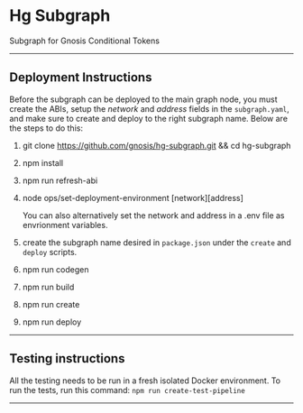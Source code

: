 # Hg Subgraph

Subgraph for Gnosis Conditional Tokens

---

## Deployment Instructions

Before the subgraph can be deployed to the main graph node, you must create the ABIs, setup the _network_ and _address_ fields in the `subgraph.yaml`, and make sure to create and deploy to the right subgraph name. Below are the steps to do this:

1.  git clone https://github.com/gnosis/hg-subgraph.git && cd hg-subgraph

2.  npm install

3.  npm run refresh-abi

4.  node ops/set-deployment-environment [network][address]

    You can also alternatively set the network and address in a .env file as envrionment variables.

5.  create the subgraph name desired in `package.json` under the `create` and `deploy` scripts.

6. npm run codegen

7. npm run build

6.  npm run create

7.  npm run deploy

---

## Testing instructions

All the testing needs to be run in a fresh isolated Docker environment. To run the tests, run this command:
`npm run create-test-pipeline`

---
